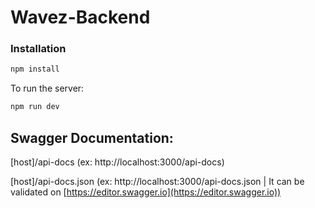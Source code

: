 # Wavez-Backend

### Installation

```bash
npm install
```

To run the server:

```bash
npm run dev
```

## Swagger Documentation:

[host]/api-docs (ex: http://localhost:3000/api-docs)

[host]/api-docs.json (ex: http://localhost:3000/api-docs.json | It can be validated on [https://editor.swagger.io](https://editor.swagger.io))
